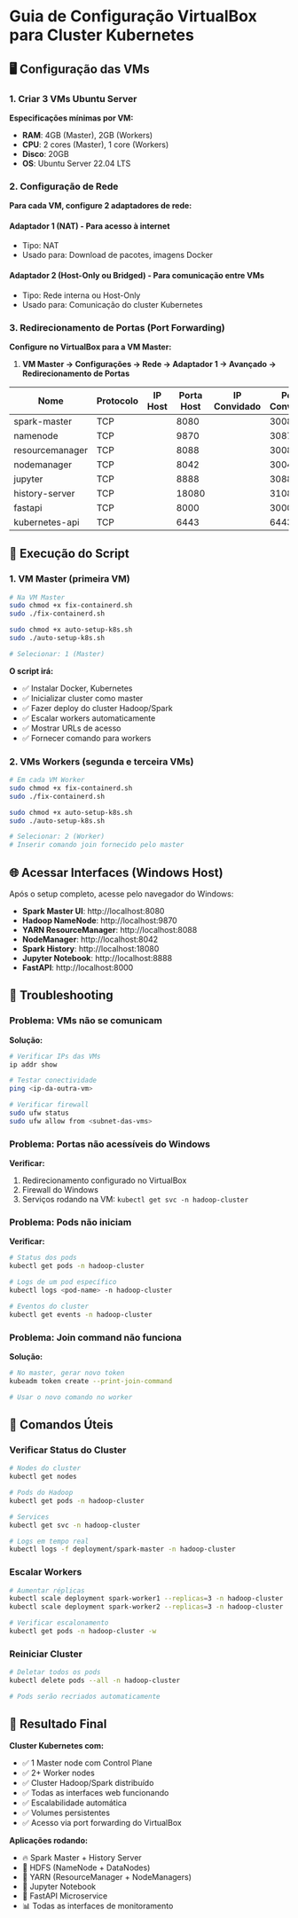 # Guia de Configuração VirtualBox para Cluster Kubernetes

## 🖥️ Configuração das VMs

### 1. Criar 3 VMs Ubuntu Server

**Especificações mínimas por VM:**
- **RAM**: 4GB (Master), 2GB (Workers)
- **CPU**: 2 cores (Master), 1 core (Workers)
- **Disco**: 20GB
- **OS**: Ubuntu Server 22.04 LTS

### 2. Configuração de Rede

**Para cada VM, configure 2 adaptadores de rede:**

#### Adaptador 1 (NAT) - Para acesso à internet
- Tipo: NAT
- Usado para: Download de pacotes, imagens Docker

#### Adaptador 2 (Host-Only ou Bridged) - Para comunicação entre VMs
- Tipo: Rede interna ou Host-Only
- Usado para: Comunicação do cluster Kubernetes

### 3. Redirecionamento de Portas (Port Forwarding)

**Configure no VirtualBox para a VM Master:**

1. **VM Master → Configurações → Rede → Adaptador 1 → Avançado → Redirecionamento de Portas**

|       Nome      | Protocolo | IP Host | Porta Host | IP Convidado | Porta Convidado |
|-----------------|-----------|---------|------------|--------------|-----------------|
| spark-master    |    TCP    |         |    8080    |              |      30080      |
| namenode        |    TCP    |         |    9870    |              |      30870      |
| resourcemanager |    TCP    |         |    8088    |              |      30088      |
| nodemanager     |    TCP    |         |    8042    |              |      30042      |
| jupyter         |    TCP    |         |    8888    |              |      30888      |
| history-server  |    TCP    |         |    18080   |              |      31080      |
| fastapi         |    TCP    |         |    8000    |              |      30000      |
| kubernetes-api  |    TCP    |         |    6443    |              |      6443       |

## 🚀 Execução do Script

### 1. VM Master (primeira VM)

```bash
# Na VM Master
sudo chmod +x fix-containerd.sh
sudo ./fix-containerd.sh

sudo chmod +x auto-setup-k8s.sh
sudo ./auto-setup-k8s.sh

# Selecionar: 1 (Master)
```

**O script irá:**
- ✅ Instalar Docker, Kubernetes
- ✅ Inicializar cluster como master
- ✅ Fazer deploy do cluster Hadoop/Spark
- ✅ Escalar workers automaticamente
- ✅ Mostrar URLs de acesso
- ✅ Fornecer comando para workers

### 2. VMs Workers (segunda e terceira VMs)

```bash
# Em cada VM Worker
sudo chmod +x fix-containerd.sh
sudo ./fix-containerd.sh

sudo chmod +x auto-setup-k8s.sh
sudo ./auto-setup-k8s.sh

# Selecionar: 2 (Worker)
# Inserir comando join fornecido pelo master
```

## 🌐 Acessar Interfaces (Windows Host)

Após o setup completo, acesse pelo navegador do Windows:

- **Spark Master UI**: http://localhost:8080
- **Hadoop NameNode**: http://localhost:9870
- **YARN ResourceManager**: http://localhost:8088
- **NodeManager**: http://localhost:8042
- **Spark History**: http://localhost:18080
- **Jupyter Notebook**: http://localhost:8888
- **FastAPI**: http://localhost:8000

## 🔧 Troubleshooting

### Problema: VMs não se comunicam
**Solução:**
```bash
# Verificar IPs das VMs
ip addr show

# Testar conectividade
ping <ip-da-outra-vm>

# Verificar firewall
sudo ufw status
sudo ufw allow from <subnet-das-vms>
```

### Problema: Portas não acessíveis do Windows
**Verificar:**
1. Redirecionamento configurado no VirtualBox
2. Firewall do Windows
3. Serviços rodando na VM: `kubectl get svc -n hadoop-cluster`

### Problema: Pods não iniciam
**Verificar:**
```bash
# Status dos pods
kubectl get pods -n hadoop-cluster

# Logs de um pod específico
kubectl logs <pod-name> -n hadoop-cluster

# Eventos do cluster
kubectl get events -n hadoop-cluster
```

### Problema: Join command não funciona
**Solução:**
```bash
# No master, gerar novo token
kubeadm token create --print-join-command

# Usar o novo comando no worker
```

## 📝 Comandos Úteis

### Verificar Status do Cluster
```bash
# Nodes do cluster
kubectl get nodes

# Pods do Hadoop
kubectl get pods -n hadoop-cluster

# Services
kubectl get svc -n hadoop-cluster

# Logs em tempo real
kubectl logs -f deployment/spark-master -n hadoop-cluster
```

### Escalar Workers
```bash
# Aumentar réplicas
kubectl scale deployment spark-worker1 --replicas=3 -n hadoop-cluster
kubectl scale deployment spark-worker2 --replicas=3 -n hadoop-cluster

# Verificar escalonamento
kubectl get pods -n hadoop-cluster -w
```

### Reiniciar Cluster
```bash
# Deletar todos os pods
kubectl delete pods --all -n hadoop-cluster

# Pods serão recriados automaticamente
```

## 🎯 Resultado Final

**Cluster Kubernetes com:**
- ✅ 1 Master node com Control Plane
- ✅ 2+ Worker nodes
- ✅ Cluster Hadoop/Spark distribuído
- ✅ Todas as interfaces web funcionando
- ✅ Escalabilidade automática
- ✅ Volumes persistentes
- ✅ Acesso via port forwarding do VirtualBox

**Aplicações rodando:**
- 🔥 Spark Master + History Server
- 📁 HDFS (NameNode + DataNodes)
- 🧵 YARN (ResourceManager + NodeManagers)
- 📓 Jupyter Notebook
- 🚀 FastAPI Microservice
- 📊 Todas as interfaces de monitoramento
